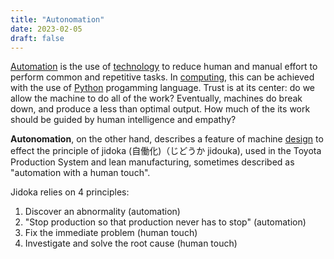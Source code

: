 ```yaml
---
title: "Autonomation"
date: 2023-02-05
draft: false
---
```


[Automation](/automation) is the use of [technology](/technology)
to reduce human and
manual effort to perform common and repetitive tasks. In
[computing](/computer), this can be achieved with the use of
[Python](/python) progamming language. Trust is at its center: do we
allow the machine to do all of the work? Eventually, machines do break
down, and produce a less than optimal output. How much of the its work
should be guided by human intelligence and empathy?

**Autonomation**, on the other hand,
describes a feature of machine [design](/design)
to effect the principle of jidoka (自働化)（じどうか jidouka),
used in the Toyota Production System and lean manufacturing,
sometimes described as "automation with a human touch".

Jidoka relies on 4 principles:

1. Discover an abnormality (automation)
2. "Stop production so that production never has to stop" (automation)
3. Fix the immediate problem (human touch)
4. Investigate and solve the root cause (human touch)
